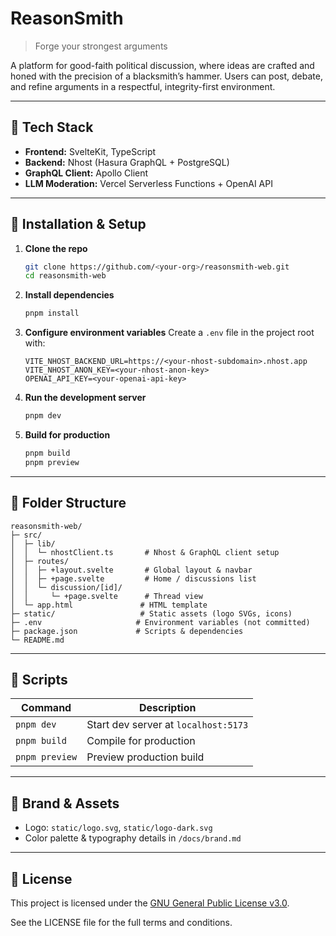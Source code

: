 # ReasonSmith

> Forge your strongest arguments

A platform for good-faith political discussion, where ideas are crafted and honed with the precision of a blacksmith’s hammer. Users can post, debate, and refine arguments in a respectful, integrity-first environment.

---

## 🚀 Tech Stack

- **Frontend:** SvelteKit, TypeScript
- **Backend:** Nhost (Hasura GraphQL + PostgreSQL)
- **GraphQL Client:** Apollo Client
- **LLM Moderation:** Vercel Serverless Functions + OpenAI API

---

## 🔧 Installation & Setup

1. **Clone the repo**

   ```bash
   git clone https://github.com/<your-org>/reasonsmith-web.git
   cd reasonsmith-web
   ```

2. **Install dependencies**

   ```bash
   pnpm install
   ```

3. **Configure environment variables**
   Create a `.env` file in the project root with:

   ```env
   VITE_NHOST_BACKEND_URL=https://<your-nhost-subdomain>.nhost.app
   VITE_NHOST_ANON_KEY=<your-nhost-anon-key>
   OPENAI_API_KEY=<your-openai-api-key>
   ```

4. **Run the development server**

   ```bash
   pnpm dev
   ```

5. **Build for production**

   ```bash
   pnpm build
   pnpm preview
   ```

---

## 📁 Folder Structure

```
reasonsmith-web/
├─ src/
│  ├─ lib/
│  │  └─ nhostClient.ts       # Nhost & GraphQL client setup
│  ├─ routes/
│  │  ├─ +layout.svelte       # Global layout & navbar
│  │  ├─ +page.svelte         # Home / discussions list
│  │  └─ discussion/[id]/
│  │     └─ +page.svelte      # Thread view
│  └─ app.html               # HTML template
├─ static/                   # Static assets (logo SVGs, icons)
├─ .env                     # Environment variables (not committed)
├─ package.json             # Scripts & dependencies
└─ README.md
```

---

## 📝 Scripts

| Command        | Description                          |
| -------------- | ------------------------------------ |
| `pnpm dev`     | Start dev server at `localhost:5173` |
| `pnpm build`   | Compile for production               |
| `pnpm preview` | Preview production build             |

---

## 🎨 Brand & Assets

- Logo: `static/logo.svg`, `static/logo-dark.svg`
- Color palette & typography details in `/docs/brand.md`

---

## 📄 License

This project is licensed under the [GNU General Public License v3.0](./LICENSE).

See the LICENSE file for the full terms and conditions.
